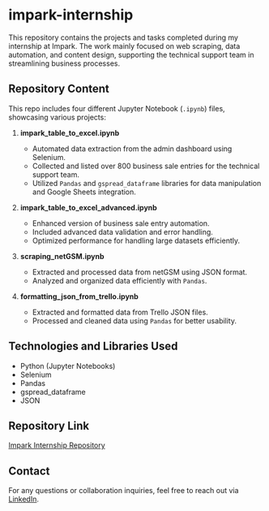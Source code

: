 # impark-internship

This repository contains the projects and tasks completed during my internship at Impark. The work mainly focused on web scraping, data automation, and content design, supporting the technical support team in streamlining business processes.

## Repository Content

This repo includes four different Jupyter Notebook (`.ipynb`) files, showcasing various projects:

1. **impark_table_to_excel.ipynb**  
   - Automated data extraction from the admin dashboard using Selenium.  
   - Collected and listed over 800 business sale entries for the technical support team.  
   - Utilized `Pandas` and `gspread_dataframe` libraries for data manipulation and Google Sheets integration.

2. **impark_table_to_excel_advanced.ipynb**  
   - Enhanced version of business sale entry automation.  
   - Included advanced data validation and error handling.  
   - Optimized performance for handling large datasets efficiently.  

3. **scraping_netGSM.ipynb**  
   - Extracted and processed data from netGSM using JSON format.  
   - Analyzed and organized data efficiently with `Pandas`.  

4. **formatting_json_from_trello.ipynb**  
   - Extracted and formatted data from Trello JSON files.  
   - Processed and cleaned data using `Pandas` for better usability.  

## Technologies and Libraries Used
- Python (Jupyter Notebooks)
- Selenium
- Pandas
- gspread_dataframe
- JSON

## Repository Link
[Impark Internship Repository](https://github.com/eyyupcanisler/impark-internship)

## Contact
For any questions or collaboration inquiries, feel free to reach out via [LinkedIn](https://www.linkedin.com/in/eyyupcanisler/).

